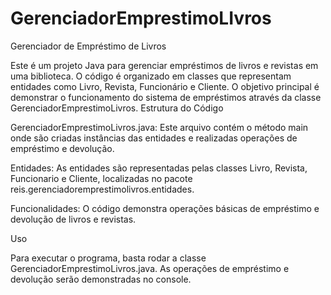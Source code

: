 # GerenciadorEmprestimoLIvros

Gerenciador de Empréstimo de Livros

Este é um projeto Java para gerenciar empréstimos de livros e revistas em uma biblioteca. O código é organizado em classes que representam entidades como Livro, Revista, Funcionário e Cliente. O objetivo principal é demonstrar o funcionamento do sistema de empréstimos através da classe GerenciadorEmprestimoLivros.
Estrutura do Código

GerenciadorEmprestimoLivros.java: Este arquivo contém o método main onde são criadas instâncias das entidades e realizadas operações de empréstimo e devolução.

Entidades: As entidades são representadas pelas classes Livro, Revista, Funcionario e Cliente, localizadas no pacote reis.gerenciadoremprestimolivros.entidades.

Funcionalidades: O código demonstra operações básicas de empréstimo e devolução de livros e revistas.

Uso

Para executar o programa, basta rodar a classe GerenciadorEmprestimoLivros.java. As operações de empréstimo e devolução serão demonstradas no console.
